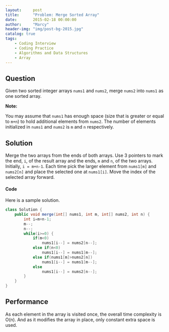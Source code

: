 ```yaml
---
layout:     post
title:      "Problem: Merge Sorted Array"
date:       2015-02-18 00:00:00
author:     "Marcy"
header-img: "img/post-bg-2015.jpg"
catalog: true
tags:
    - Coding Interview
    - Coding Practice
    - Algorithms and Data Structures
    - Array
---
```


## Question

Given two sorted integer arrays `nums1` and `nums2`, merge `nums2` into `nums1` as one sorted array.

**Note:**

You may assume that `nums1` has enough space (size that is greater or equal to `m+n`) to hold additional elements from `nums2`. The number of elements initialized in `nums1` and `nums2` is `m` and `n` respectively.

## Solution

Merge the two arrays from the ends of both arrays. Use  3 pointers to mark the end, `i`, of the result array and the ends, `m` and `n`, of the two arrays. Initially, `i = m+n-1`. Each time pick the larger element from `nums1[m]` and `nums2[n]` and place the selected one at `nums1[i]`. Move the index of the selected array forward.

#### Code

Here is a sample solution.

```java
class Solution {
    public void merge(int[] nums1, int m, int[] nums2, int n) {
        int i=m+n-1;
        m--;
        n--;
        while(i>=0) {
            if(m<0)
                nums1[i--] = nums2[n--];
            else if(n<0)
                nums1[i--] = nums1[m--];
            else if(nums1[m]>nums2[n])
                nums1[i--] = nums1[m--];
            else
                nums1[i--] = nums2[n--];
        }
    }
}
```

## Performance

As each element in the array is visited once, the overall time complexity is O(n). And as it modifies the array in place, only constant extra space is used.
